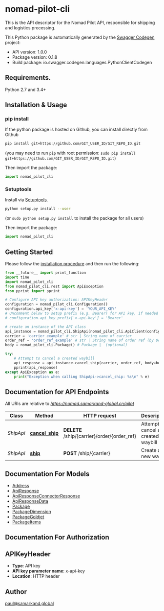 # nomad-pilot-cli
This is the API descriptor for the Nomad Pilot API, responsible for shipping and logistics processing.

This Python package is automatically generated by the [Swagger Codegen](https://github.com/swagger-api/swagger-codegen) project:

- API version: 1.0.0
- Package version: 0.1.8
- Build package: io.swagger.codegen.languages.PythonClientCodegen

## Requirements.

Python 2.7 and 3.4+

## Installation & Usage
### pip install

If the python package is hosted on Github, you can install directly from Github

```sh
pip install git+https://github.com/GIT_USER_ID/GIT_REPO_ID.git
```
(you may need to run `pip` with root permission: `sudo pip install git+https://github.com/GIT_USER_ID/GIT_REPO_ID.git`)

Then import the package:
```python
import nomad_pilot_cli 
```

### Setuptools

Install via [Setuptools](http://pypi.python.org/pypi/setuptools).

```sh
python setup.py install --user
```
(or `sudo python setup.py install` to install the package for all users)

Then import the package:
```python
import nomad_pilot_cli
```

## Getting Started

Please follow the [installation procedure](#installation--usage) and then run the following:

```python
from __future__ import print_function
import time
import nomad_pilot_cli
from nomad_pilot_cli.rest import ApiException
from pprint import pprint

# Configure API key authorization: APIKeyHeader
configuration = nomad_pilot_cli.Configuration()
configuration.api_key['x-api-key'] = 'YOUR_API_KEY'
# Uncomment below to setup prefix (e.g. Bearer) for API key, if needed
# configuration.api_key_prefix['x-api-key'] = 'Bearer'

# create an instance of the API class
api_instance = nomad_pilot_cli.ShipApi(nomad_pilot_cli.ApiClient(configuration))
carrier = 'carrier_example' # str | String name of carrier
order_ref = 'order_ref_example' # str | String name of order ref (by Odoo)
body = nomad_pilot_cli.Package() # Package |  (optional)

try:
    # Attempt to cancel a created waybill
    api_response = api_instance.cancel_ship(carrier, order_ref, body=body)
    pprint(api_response)
except ApiException as e:
    print("Exception when calling ShipApi->cancel_ship: %s\n" % e)

```

## Documentation for API Endpoints

All URIs are relative to *https://nomad.samarkand-global.cn/pilot*

Class | Method | HTTP request | Description
------------ | ------------- | ------------- | -------------
*ShipApi* | [**cancel_ship**](docs/ShipApi.md#cancel_ship) | **DELETE** /ship/{carrier}/order/{order_ref} | Attempt to cancel a created waybill
*ShipApi* | [**ship**](docs/ShipApi.md#ship) | **POST** /ship/{carrier} | Create a new waybill


## Documentation For Models

 - [Address](docs/Address.md)
 - [ApiResponse](docs/ApiResponse.md)
 - [ApiResponseConnectorResponse](docs/ApiResponseConnectorResponse.md)
 - [ApiResponseData](docs/ApiResponseData.md)
 - [Package](docs/Package.md)
 - [PackageDimension](docs/PackageDimension.md)
 - [PackageGoldjet](docs/PackageGoldjet.md)
 - [PackageItems](docs/PackageItems.md)


## Documentation For Authorization


## APIKeyHeader

- **Type**: API key
- **API key parameter name**: x-api-key
- **Location**: HTTP header


## Author

paul@samarkand.global

